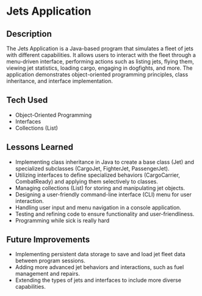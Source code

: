 # Jets Application

## Description
The Jets Application is a Java-based program that simulates a fleet of jets with different capabilities. It allows users to interact with the fleet through a menu-driven interface, performing actions such as listing jets, flying them, viewing jet statistics, loading cargo, engaging in dogfights, and more. The application demonstrates object-oriented programming principles, class inheritance, and interface implementation.

## Tech Used
- Object-Oriented Programming
- Interfaces
- Collections (List)

## Lessons Learned
- Implementing class inheritance in Java to create a base class (Jet) and specialized subclasses (CargoJet, FighterJet, PassengerJet).
- Utilizing interfaces to define specialized behaviors (CargoCarrier, CombatReady) and applying them selectively to classes.
- Managing collections (List) for storing and manipulating jet objects.
- Designing a user-friendly command-line interface (CLI) menu for user interaction.
- Handling user input and menu navigation in a console application.
- Testing and refining code to ensure functionality and user-friendliness.
- Programming while sick is really hard

## Future Improvements
- Implementing persistent data storage to save and load jet fleet data between program sessions.
- Adding more advanced jet behaviors and interactions, such as fuel management and repairs.
- Extending the types of jets and interfaces to include more diverse capabilities.
